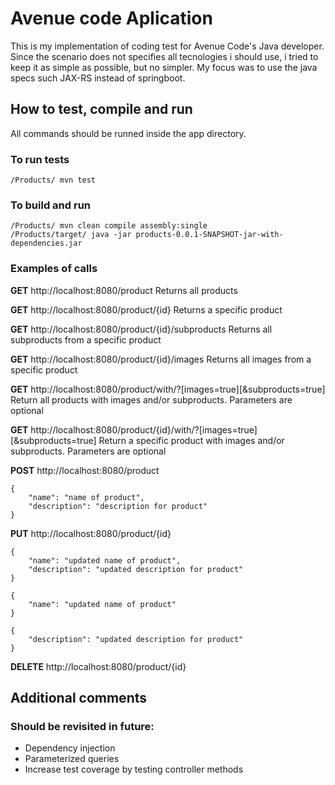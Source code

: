 # Avenue code Aplication

This is my implementation of coding test for Avenue Code's Java developer. Since the scenario does not specifies all tecnologies i should use, i tried to keep it as simple as possible, but no simpler. My focus was to use the java specs such JAX-RS instead of springboot.

## How to test, compile and run 

All commands should be runned inside the app directory. 

### To run tests

`
/Products/ mvn test
`

### To build and run

```
/Products/ mvn clean compile assembly:single
/Products/target/ java -jar products-0.0.1-SNAPSHOT-jar-with-dependencies.jar
```

### Examples of calls

**GET** http://localhost:8080/product
Returns all products


**GET** http://localhost:8080/product/{id}
Returns a specific product


**GET** http://localhost:8080/product/{id}/subproducts
Returns all subproducts from a specific product


**GET** http://localhost:8080/product/{id}/images
Returns all images from a specific product


**GET** http://localhost:8080/product/with/?\[images=true\]\[&subproducts=true\]
Return all products with images and/or subproducts. Parameters are optional


**GET** http://localhost:8080/product/{id}/with/?\[images=true\]\[&subproducts=true\]
Return a specific product with images and/or subproducts. Parameters are optional


**POST** http://localhost:8080/product
```
{
	"name": "name of product",
	"description": "description for product"
}
```

**PUT** http://localhost:8080/product/{id}
```
{
	"name": "updated name of product",
	"description": "updated description for product"
}

{
	"name": "updated name of product"
}

{
	"description": "updated description for product"
}
```

**DELETE** http://localhost:8080/product/{id}



## Additional comments

### Should be revisited in future:
* Dependency injection 
* Parameterized queries 
* Increase test coverage by testing controller methods
